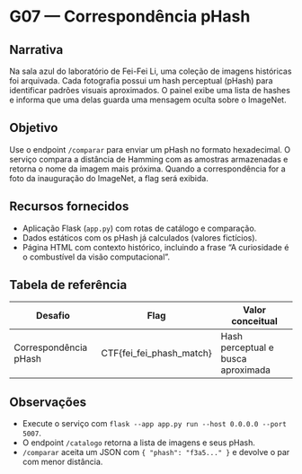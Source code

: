 # G07 — Correspondência pHash

## Narrativa
Na sala azul do laboratório de Fei-Fei Li, uma coleção de imagens históricas foi arquivada. Cada fotografia
possui um hash perceptual (pHash) para identificar padrões visuais aproximados. O painel exibe uma lista de
hashes e informa que uma delas guarda uma mensagem oculta sobre o ImageNet.

## Objetivo
Use o endpoint `/comparar` para enviar um pHash no formato hexadecimal. O serviço compara a distância de Hamming
com as amostras armazenadas e retorna o nome da imagem mais próxima. Quando a correspondência for a foto da
inauguração do ImageNet, a flag será exibida.

## Recursos fornecidos
- Aplicação Flask (`app.py`) com rotas de catálogo e comparação.
- Dados estáticos com os pHash já calculados (valores fictícios).
- Página HTML com contexto histórico, incluindo a frase “A curiosidade é o combustível da visão computacional”.

## Tabela de referência
| Desafio | Flag | Valor conceitual |
|---------|------|------------------|
| Correspondência pHash | CTF{fei_fei_phash_match} | Hash perceptual e busca aproximada |

## Observações
- Execute o serviço com `flask --app app.py run --host 0.0.0.0 --port 5007`.
- O endpoint `/catalogo` retorna a lista de imagens e seus pHash.
- `/comparar` aceita um JSON com `{ "phash": "f3a5..." }` e devolve o par com menor distância.
